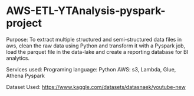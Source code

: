 # AWS-ETL-YTAnalysis-pyspark-project

Purpose: To extract multiple structured and semi-structured data files in aws, clean the raw data using Python and transform it with a Pyspark job, load the parquet file in the data-lake and create a reporting database for BI analytics.

Services used:
  Programing language: Python
  AWS: s3, Lambda, Glue, Athena
  Pyspark

  Dataset Used:
  https://www.kaggle.com/datasets/datasnaek/youtube-new
